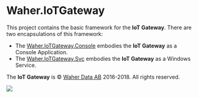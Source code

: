 # Waher.IoTGateway

This project contains the basic framework for the **IoT Gateway**. There are two encapsulations of this framework:

* The [Waher.IoTGateway.Console](../Waher.IoTGateway.Console) embodies the **IoT Gateway** as a Console Application.
* The [Waher.IoTGateway.Svc](../Waher.IoTGateway.Svc) embodies the **IoT Gateway** as a Windows Service.

The **IoT Gateway** is &copy; [Waher Data AB](http://waher.se/) 2016-2018. All rights reserved.
 
[![](../Images/logo-WaherDataAB-300x58.png)](http://waher.se/)
